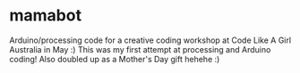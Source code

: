 # mamabot
 Arduino/processing code for a creative coding workshop at Code Like A Girl Australia in May :) This was my first attempt at processing and Arduino coding! Also doubled up as a Mother's Day gift hehehe :)
